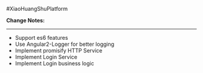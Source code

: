 #XiaoHuangShuPlatform

**Change Notes:**

---

- Support es6 features
- Use Angular2-Logger for better logging
- Implement promisify HTTP Service
- Implement Login Service
- Implement Login business logic
